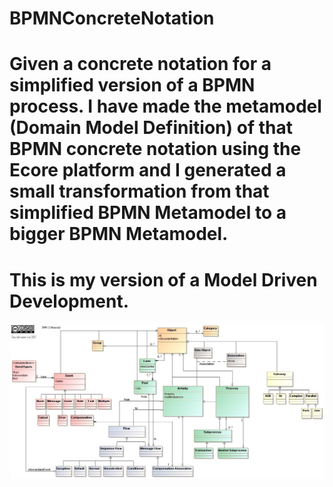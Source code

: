 # BPMNConcreteNotation
# Given a concrete notation for a simplified version of a BPMN process. I have made the metamodel (Domain Model Definition) of that BPMN concrete notation using the Ecore platform and I generated a small transformation from that simplified BPMN Metamodel to a bigger BPMN Metamodel.
# This is my version of a Model Driven Development.
![MetaModel](/Domain%20Model%20bpmn1.0.jpg?raw=true "BPMN Metamodel MDE")
